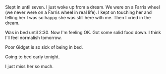 Slept in until seven. I just woke up from a dream. We were on a Farris wheel (we never were on a Farris wheel in real life). I kept on touching her and telling her I was so happy she was still here with me. Then I cried in the dream.

Was in bed until 2:30. Now I'm feeling OK. Got some solid food down. I think I'll feel normalish tomorrow. 

Poor Gidget is so sick of being in bed. 

Going to bed early tonight.

I just miss her so much.